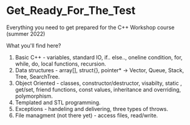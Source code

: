 # Get_Ready_For_The_Test
Everything you need to get prepared for the C++ Workshop course (summer 2022)

What you'll find here?
1. Basic C++ - variables, standard IO, if.. else.., oneline condition, for, while, do, local functions, recursion. 
2. Data structures - array[], struct{}, pointer* -> Vector<T>, Queue<T>, Stack<T>, Tree<T>, SearchTree<T>.
3. Object Oriented - classes, constructor/destructor, visabilty, static , get/set, friend functions, const values, inheritance and overriding, polymorphism.
4. Templated and STL programming.
5. Exceptions - handeling and delivering, three types of throws.
6. File managment (not there yet) - access files, read/write.
